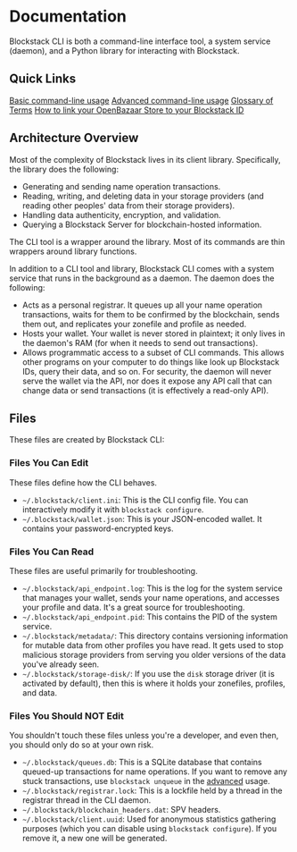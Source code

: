 # Documentation

Blockstack CLI is both a command-line interface tool, a system service (daemon), and a Python library for interacting with Blockstack.

## Quick Links

[Basic command-line usage](https://github.com/blockstack/blockstack-cli/blob/master/docs/basic_usage.md)
[Advanced command-line usage](https://github.com/blockstack/blockstack-cli/blob/master/docs/advanced_usage.md)
[Glossary of Terms](https://github.com/blockstack/blockstack-cli/blob/master/docs/glossary.md)
[How to link your OpenBazaar Store to your Blockstack ID](https://github.com/blockstack/blockstack-cli/blob/master/docs/openbazaar.md)

## Architecture Overview

Most of the complexity of Blockstack lives in its client library.  Specifically, the library does the following:

* Generating and sending name operation transactions.
* Reading, writing, and deleting data in your storage providers (and reading other peoples' data from their storage providers).
* Handling data authenticity, encryption, and validation.
* Querying a Blockstack Server for blockchain-hosted information.

The CLI tool is a wrapper around the library.  Most of its commands are thin wrappers around library functions.

In addition to a CLI tool and library, Blockstack CLI comes with a system service that runs in the background as a daemon.  The daemon does the following:

* Acts as a personal registrar.  It queues up all your name operation transactions, waits for them to be confirmed by the blockchain, sends them out, and replicates your zonefile and profile as needed.
* Hosts your wallet.  Your wallet is never stored in plaintext; it only lives in the daemon's RAM (for when it needs to send out transactions). 
* Allows programmatic access to a subset of CLI commands.  This allows other programs on your computer to do things like look up Blockstack IDs, query their data, and so on.  For security, the daemon will never serve the wallet via the API, nor does it expose any API call that can change data or send transactions (it is effectively a read-only API).

## Files

These files are created by Blockstack CLI:

### Files You Can Edit

These files define how the CLI behaves.

* `~/.blockstack/client.ini`:  This is the CLI config file.  You can interactively modify it with `blockstack configure`.
* `~/.blockstack/wallet.json`:  This is your JSON-encoded wallet.  It contains your password-encrypted keys.

### Files You Can Read

These files are useful primarily for troubleshooting.

* `~/.blockstack/api_endpoint.log`:  This is the log for the system service that manages your wallet, sends your name operations, and accesses your profile and data.  It's a great source for troubleshooting.
* `~/.blockstack/api_endpoint.pid`:  This contains the PID of the system service.
* `~/.blockstack/metadata/`:  This directory contains versioning information for mutable data from other profiles you have read.  It gets used to stop malicious storage providers from serving you older versions of the data you've already seen.
* `~/.blockstack/storage-disk/`:  If you use the `disk` storage driver (it is activated by default), then this is where it holds your zonefiles, profiles, and data.

### Files You Should NOT Edit

You shouldn't touch these files unless you're a developer, and even then, you should only do so at your own risk.

* `~/.blockstack/queues.db`:  This is a SQLite database that contains queued-up transactions for name operations.  If you want to remove any stuck transactions, use `blockstack unqueue` in the [advanced](https://github.com/blockstack/blockstack-cli/blob/master/docs/advanced_usage.md) usage.
* `~/.blockstack/registrar.lock`:  This is a lockfile held by a thread in the registrar thread in the CLI daemon.
* `~/.blockstack/blockchain_headers.dat`:  SPV headers.
* `~/.blockstack/client.uuid`:  Used for anonymous statistics gathering purposes (which you can disable using `blockstack configure`).  If you remove it, a new one will be generated.

